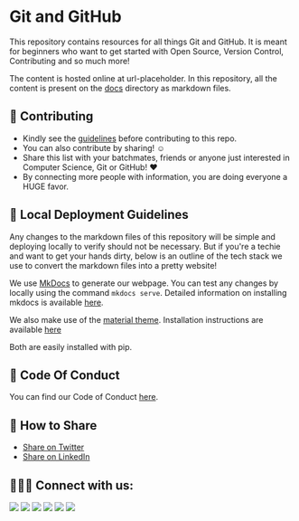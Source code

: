 # Git and GitHub

This repository contains resources for all things Git and GitHub. It is meant for beginners who want to get started with Open Source, Version Control, Contributing and so much more!

The content is hosted online at url-placeholder. In this repository, all the content is present on the [docs](docs/) directory as markdown files.


## 📝 Contributing

* Kindly see the [guidelines](CONTRIBUTING.md) before contributing to this repo.
* You can also contribute by sharing! :relaxed:
* Share this list with your batchmates, friends or anyone just interested in Computer Science, Git or GitHub! :hearts:
* By connecting more people with information, you are doing everyone a HUGE favor.

## 🚀 Local Deployment Guidelines

Any changes to the markdown files of this repository will be simple and deploying locally to verify should not be necessary. But if you're a techie and want to get your hands dirty, below is an outline of the tech stack we use to convert the markdown files into a pretty website!

We use [MkDocs](https://www.mkdocs.org/) to generate our webpage. You can test any changes by locally using the command `mkdocs serve`. Detailed information on installing mkdocs is available [here](https://www.mkdocs.org/getting-started/).

We also make use of the [material theme](https://squidfunk.github.io/mkdocs-material/). Installation instructions are available [here](https://squidfunk.github.io/mkdocs-material/getting-started/)

Both are easily installed with pip. 

## 🔐 Code Of Conduct 

You can find our Code of Conduct [here](https://github.com/acmbpdc/.github/blob/main/CODE_OF_CONDUCT.md).

## 🤝 How to Share

+ [Share on Twitter](http://twitter.com/intent/tweet?text=https://github.com/acmbpdc)
+ [Share on LinkedIn](http://www.linkedin.com/shareArticle?mini=true&url=https://github.com/acmbpdc&summary=&source=)

## 🧑‍🤝‍🧑 Connect with us:

<a href="https://github.com/acmbpdc"><img src="https://img.shields.io/badge/ACMBPDC-171515?style=for-the-badge&logo=github&logoColor=white"></a> <a href="https://acmbpdc.org"><img src="https://img.shields.io/badge/ACMBPDC-0092CF?style=for-the-badge&logo=acm&logoColor=white"></a> <a href="https://instagram.com/acmbpdc"><img src="https://img.shields.io/badge/ACMBPDC-E4405F?style=for-the-badge&logo=instagram&logoColor=white"></a> <a href="https://discord.gg/DYQdxquYwP"><img src="https://img.shields.io/badge/ACMBPDC-5865F2?style=for-the-badge&logo=discord&logoColor=white"></a> <a href="https://facebook.com/acmbpdc"><img src="https://img.shields.io/badge/ACMBPDC-1877F2?style=for-the-badge&logo=facebook&logoColor=white"></a> <a href="https://twitter.com/acmbpdc"><img src="https://img.shields.io/badge/ACMBPDC-1DA1F2?style=for-the-badge&logo=twitter&logoColor=white"></a>